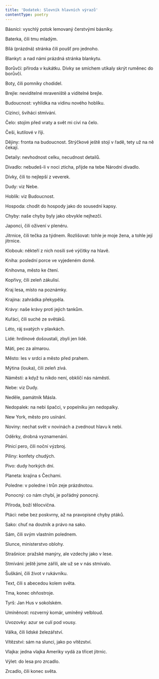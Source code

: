 ```yaml
---
title: 'Dodatek: Slovník hlavních výrazů'
contentType: poetry
---
```


<section>

Básníci: vyschlý potok lemovaný čerstvými básníky.

Baterka, čili tmu mladým.

Bílá (prázdná) stránka čili poušť pro jednoho.

Blankyt: a nad námi prázdná stránka blankytu.

Borůvčí: příroda v kukátku. Dívky se smíchem utíkaly skrýt ruměnec do borůvčí.

Boty, čili pomníky chodidel.

Brejle: neviditelné mraveniště a viditelné brejle.

Budoucnost: vyhlídka na vidinu nového hoblíku.

Cizinci, šviháci stmívání.

Čelo: stojím před vraty a svět mi civí na čelo.

Češi, kutilové v říji.

Dějiny: fronta na budoucnost. Strýčkové ještě stojí v řadě, tety už na ně čekají.

Detaily: nevhodnost celku, necudnost detailů.

Divadlo: nebudeš-li v noci zticha, přijde na tebe Národní divadlo.

Dívky, čili to nejlepší z veverek.

Dudy: viz Nebe.

Hoblík: viz Budoucnost.

Hospoda: chodit do hospody jako do sousední kapsy.

Chyby: naše chyby byly jako obvykle nejhezčí.

Japonci, čili oživení v plenéru.

Jitrnice, čili tečka za týdnem. Rozlišovat: tohle je moje žena, a tohle její jitrnice.

Klobouk: někteří z nich nosili své výčitky na hlavě.

Kniha: poslední porce ve vyjedeném domě.

Knihovna, město ke čtení.

Kopřivy, čili zeleň zákulisí.

Kraj lesa, místo na poznámky.

Krajina: zahrádka překypěla.

Krávy: naše krávy proti jejich tankům.

Kuřáci, čili suché ze světáků.

Léto, ráj svatých v plavkách.

Lidé: hrdinové došoustali, zbyli jen lidé.

Máti, pec za almarou.

Město: les v srdci a město před prahem.

Mýtina (louka), čili zeleň zívá.

Náměstí: a když tu nikdo není, obklíčí nás náměstí.

Nebe: viz Dudy.

Neděle, památník Másla.

Nedopalek: na nebi špačci, v popelníku jen nedopalky.

New York, město pro usínání.

Noviny: nechat svět v novinách a zvednout hlavu k nebi.

Oděrky, drobná vyznamenání.

Plnicí pero, čili noční výzbroj.

Piliny: konfety chudých.

Pivo: dudy horkých dní.

Planeta: krajina s Čechami.

Poledne: v poledne i trůn zeje prázdnotou.

Ponocný: co nám chybí, je pořádný ponocný.

Příroda, boží tělocvična.

Ptáci: nebe bez poskvrny, až na pravopisné chyby ptáků.

Sako: chuť na doutník a právo na sako.

Sám, čili svým vlastním polednem.

Slunce, ministerstvo oblohy.

Strašnice: pražské manýry, ale vzdechy jako v lese.

Stmívání: ještě jsme zářili, ale už se v nás stmívalo.

Šuškání, čili život v rukávníku.

Text, čili s abecedou kolem světa.

Tma, konec ohňostroje.

Tyrš: Jan Hus v sokolském.

Umíněnost: rozverný komár, umíněný velbloud.

Uvozovky: azur se culí pod vousy.

Válka, čili lidské železářství.

Vítězství: sám na slunci, jako po vítězství.

Vlajka: jedna vlajka Ameriky vydá za třicet jitrnic.

Výlet: do lesa pro zrcadlo.

Zrcadlo, čili konec světa.
[^2]: Až se přesunu do Francie, najdu tu ten nápad skutečně realizován.
</section>
